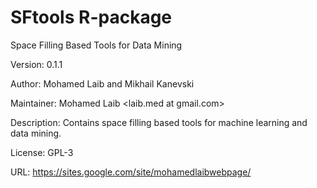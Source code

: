 # SFtools R-package
Space Filling Based Tools for Data Mining

Version: 0.1.1

Author: Mohamed Laib and Mikhail Kanevski

Maintainer: Mohamed Laib <laib.med at gmail.com>

Description: Contains space filling based tools for
    machine learning and data mining. 
    
License: GPL-3

URL: https://sites.google.com/site/mohamedlaibwebpage/



